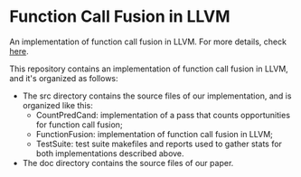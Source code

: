 Function Call Fusion in LLVM
============================

An implementation of function call fusion in LLVM. For more details, check [here](http://dougct.github.io/research/mmt-sync).

This repository contains an implementation of function call fusion in LLVM, and it's organized as follows:

  - The src directory contains the source files of our implementation, and is organized like this:
    + CountPredCand: implementation of a pass that counts opportunities for function call fusion;
    + FunctionFusion: implementation of function call fusion in LLVM;
    + TestSuite: test suite makefiles and reports used to gather stats for both implementations described above.
  - The doc directory contains the source files of our paper.


